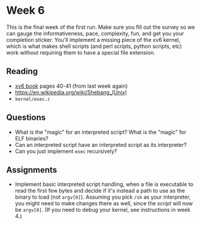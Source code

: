 # Week 6

This is the final week of the first run.  Make sure you fill out the survey
so we can gauge the informativeness, pace, complexity, fun, and get you your
completion sticker.  You'll implement a missing piece of the xv6 kernel, which
is what makes shell scripts (and perl scripts, python scripts, etc) work
without requiring them to have a special file extension.

## Reading

* [xv6 book](https://pdos.csail.mit.edu/6.1810/2024/xv6/book-riscv-rev4.pdf) pages 40-41 (from last week again)
* https://en.wikipedia.org/wiki/Shebang_(Unix)
* `kernel/exec.c`

## Questions

* What is the "magic" for an interpreted script?  What is the "magic" for ELF binaries?
* Can an interpreted script have an interpreted script as its interpreter?
* Can you just implement `exec` recursively?

## Assignments

* Implement basic interpreted script handling, when a file is executable to
  read the first few bytes and decide if it's instead a path to use as the
  binary to load (not `argv[0]`).  Assuming you pick `/sh` as your interpreter,
  you might need to make changes there as well, since the _script_ will now be
  `argv[0]`.  (If you need to debug your kernel, see instructions in week 4.)

